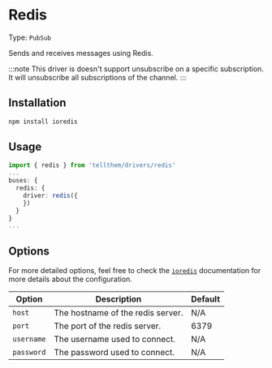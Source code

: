 # Redis

Type: `PubSub`

Sends and receives messages using Redis.

:::note
This driver is doesn't support unsubscribe on a specific subscription. It will unsubscribe all subscriptions of the channel.
:::

## Installation

```bash
npm install ioredis
```

## Usage

```ts
import { redis } from 'tellthem/drivers/redis'
...
buses: {
  redis: {
    driver: redis({
    })
  }
}
...
```

## Options

For more detailed options, feel free to check the [`ioredis`](https://github.com/redis/ioredis?tab=readme-ov-file) documentation for more details about the configuration.

| Option     | Description                       | Default |
|------------|-----------------------------------|--------|
| `host`     | The hostname of the redis server. | N/A    |
| `port`     | The port of the redis server.     | 6379   |
| `username` | The username used to connect.     | N/A    |
| `password` | The password used to connect.     | N/A    |


